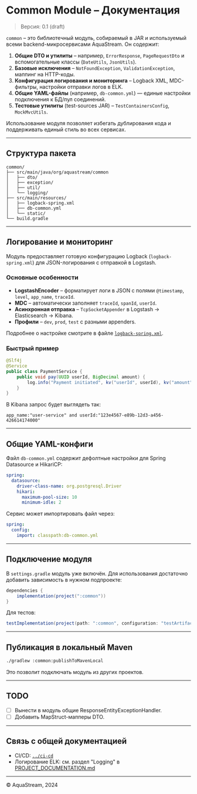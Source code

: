 # Common Module – Документация

> Версия: 0.1 (draft)

`common` – это библиотечный модуль, собираемый в JAR и используемый всеми backend-микросервисами AquaStream. Он содержит:

1. **Общие DTO и утилиты** – например, `ErrorResponse`, `PageRequestDto` и вспомогательные классы (`DateUtils`, `JsonUtils`).
2. **Базовые исключения** – `NotFoundException`, `ValidationException`, маппинг на HTTP-коды.
3. **Конфигурация логирования и мониторинга** – Logback XML, MDC-фильтры, настройки отправки логов в ELK.
4. **Общие YAML-файлы** (например, `db-common.yml`) — единые настройки подключения к БД/пул соединений.
5. **Тестовые утилиты** (test-sources JAR) – `TestContainersConfig`, `MockMvcUtils`.

Использование модуля позволяет избегать дублирования кода и поддерживать единый стиль во всех сервисах.

---

## Структура пакета

```
common/
├── src/main/java/org/aquastream/common
│   ├── dto/
│   ├── exception/
│   ├── util/
│   └── logging/
├── src/main/resources/
│   ├── logback-spring.xml
│   ├── db-common.yml
│   └── static/
└── build.gradle
```

---

## Логирование и мониторинг

Модуль предоставляет готовую конфигурацию Logback (`logback-spring.xml`) для JSON-логирования с отправкой в Logstash.

### Основные особенности

* **LogstashEncoder** – форматирует логи в JSON с полями `@timestamp`, `level`, `app_name`, `traceId`.
* **MDC** – автомaтически заполняет `traceId`, `spanId`, `userId`.
* **Асинхронная отправка** – `TcpSocketAppender` в Logstash → Elasticsearch → Kibana.
* **Профили** – `dev`, `prod`, `test` с разными appenders.

Подробнее о настройке смотрите в файле [`logback-spring.xml`](../../common/src/main/resources/logback-spring.xml).

### Быстрый пример

```java
@Slf4j
@Service
public class PaymentService {
    public void pay(UUID userId, BigDecimal amount) {
        log.info("Payment initiated", kv("userId", userId), kv("amount", amount));
    }
}
```

В Kibana запрос будет выглядеть так:

```kql
app_name:"user-service" and userId:"123e4567-e89b-12d3-a456-426614174000"
```

---

## Общие YAML-конфиги

Файл `db-common.yml` содержит дефолтные настройки для Spring Datasource и HikariCP:

```yaml
spring:
  datasource:
    driver-class-name: org.postgresql.Driver
    hikari:
      maximum-pool-size: 10
      minimum-idle: 2
```

Сервис может импортировать файл через:
```yaml
spring:
  config:
    import: classpath:db-common.yml
```

---

## Подключение модуля

В `settings.gradle` модуль уже включён. Для использования достаточно добавить зависимость в нужном подпроекте:

```groovy
dependencies {
    implementation(project(":common"))
}
```

Для тестов:
```groovy
testImplementation(project(path: ":common", configuration: "testArtifacts"))
```

---

## Публикация в локальный Maven

```bash
./gradlew :common:publishToMavenLocal
```

Это позволит подключать модуль из других проектов.

---

## TODO
- [ ] Вынести в модуль общие ResponseEntityExceptionHandler.
- [ ] Добавить MapStruct-мапперы DTO.

---

## Связь с общей документацией

- CI/CD: [`../ci-cd`](../ci-cd)
- Логирование ELK: см. раздел "Logging" в [PROJECT_DOCUMENTATION.md](../PROJECT_DOCUMENTATION.md)

---

© AquaStream, 2024 